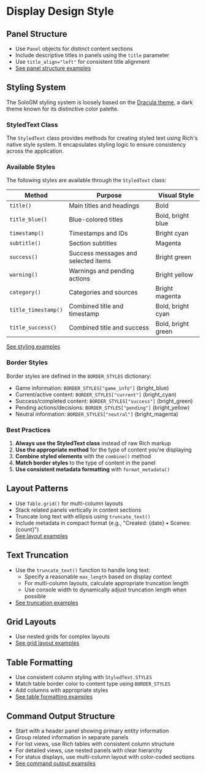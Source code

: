 # Display Design Style

## Panel Structure
- Use `Panel` objects for distinct content sections
- Include descriptive titles in panels using the `title` parameter
- Use `title_align="left"` for consistent title alignment
- [See panel structure examples](examples/display.md#panel-structure)

## Styling System

The SoloGM styling system is loosely based on the [Dracula theme](https://draculatheme.com/), a dark theme known for its distinctive color palette.

### StyledText Class

The `StyledText` class provides methods for creating styled text using Rich's native style system. It encapsulates styling logic to ensure consistency across the application.

### Available Styles

The following styles are available through the `StyledText` class:

| Method | Purpose | Visual Style |
|--------|---------|--------------|
| `title()` | Main titles and headings | Bold |
| `title_blue()` | Blue-colored titles | Bold, bright blue |
| `timestamp()` | Timestamps and IDs | Bright cyan |
| `subtitle()` | Section subtitles | Magenta |
| `success()` | Success messages and selected items | Bright green |
| `warning()` | Warnings and pending actions | Bright yellow |
| `category()` | Categories and sources | Bright magenta |
| `title_timestamp()` | Combined title and timestamp | Bold, bright cyan |
| `title_success()` | Combined title and success | Bold, bright green |

[See styling examples](examples/display.md#styling)

### Border Styles

Border styles are defined in the `BORDER_STYLES` dictionary:

- Game information: `BORDER_STYLES["game_info"]` (bright_blue)
- Current/active content: `BORDER_STYLES["current"]` (bright_cyan)
- Success/completed content: `BORDER_STYLES["success"]` (bright_green)
- Pending actions/decisions: `BORDER_STYLES["pending"]` (bright_yellow)
- Neutral information: `BORDER_STYLES["neutral"]` (bright_magenta)

### Best Practices

1. **Always use the StyledText class** instead of raw Rich markup
2. **Use the appropriate method** for the type of content you're displaying
3. **Combine styled elements** with the `combine()` method
4. **Match border styles** to the type of content in the panel
5. **Use consistent metadata formatting** with `format_metadata()`

## Layout Patterns
- Use `Table.grid()` for multi-column layouts
- Stack related panels vertically in content sections
- Truncate long text with ellipsis using `truncate_text()`
- Include metadata in compact format (e.g., "Created: {date} • Scenes: {count}")
- [See layout examples](examples/display.md#layout-patterns)

## Text Truncation
- Use the `truncate_text()` function to handle long text:
  - Specify a reasonable `max_length` based on display context
  - For multi-column layouts, calculate appropriate truncation length
  - Use console width to dynamically adjust truncation length when possible
- [See truncation examples](examples/display.md#text-truncation)

## Grid Layouts
- Use nested grids for complex layouts
- [See grid layout examples](examples/display.md#grid-layouts)

## Table Formatting
- Use consistent column styling with `StyledText.STYLES`
- Match table border color to content type using `BORDER_STYLES`
- Add columns with appropriate styles
- [See table formatting examples](examples/display.md#table-formatting)

## Command Output Structure
- Start with a header panel showing primary entity information
- Group related information in separate panels
- For list views, use Rich tables with consistent column structure
- For detailed views, use nested panels with clear hierarchy
- For status displays, use multi-column layout with color-coded sections
- [See command output examples](examples/display.md#command-output-structure)

